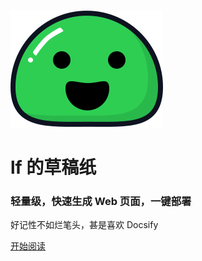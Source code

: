 <!-- _coverpage.md -->
<!-- 封面页配置 -->

![logo](res/img/icon.svg)

<h1>lf 的草稿纸</h1>

<h3>轻量级，快速生成 Web 页面，一键部署</h3>

<spand>好记性不如烂笔头，甚是喜欢 Docsify</spand> 

[开始阅读](/README.md)
